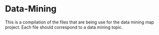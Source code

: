 # Data-Mining
This is a compilation of the files that are being use for the data mining map project. Each file should correspond to a data mining topic.

